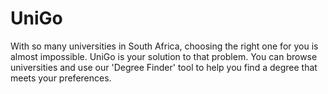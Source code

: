 # UniGo
With so many universities in South Africa, choosing the right one for you is almost impossible. UniGo is your solution to that problem. You can browse universities and use our 'Degree Finder' tool to help you find a degree that meets your preferences.
